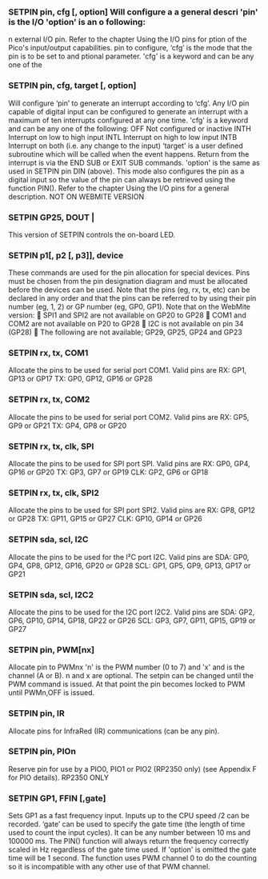 

### SETPIN pin, cfg [, option] Will configure a a general descri 'pin' is the I/O 'option' is an o following:

n external I/O pin. Refer to the chapter Using the I/O pins for ption of the Pico's input/output capabilities. pin to configure, ‘cfg’ is the mode that the pin is to be set to and ptional parameter. 'cfg' is a keyword and can be any one of the

### SETPIN pin, cfg, target [, option]

Will configure ‘pin’ to generate an interrupt according to ‘cfg’. Any I/O pin capable of digital input can be configured to generate an interrupt with a maximum of ten interrupts configured at any one time. 'cfg' is a keyword and can be any one of the following: OFF Not configured or inactive INTH Interrupt on low to high input INTL Interrupt on high to low input INTB Interrupt on both (i.e. any change to the input) ‘target' is a user defined subroutine which will be called when the event happens. Return from the interrupt is via the END SUB or EXIT SUB commands. 'option' is the same as used in SETPIN pin DIN (above). This mode also configures the pin as a digital input so the value of the pin can always be retrieved using the function PIN(). Refer to the chapter Using the I/O pins for a general description. NOT ON WEBMITE VERSION

### SETPIN GP25, DOUT |

This version of SETPIN controls the on-board LED.

### SETPIN p1[, p2 [, p3]], device

These commands are used for the pin allocation for special devices. Pins must be chosen from the pin designation diagram and must be allocated before the devices can be used. Note that the pins (eg, rx, tx, etc) can be declared in any order and that the pins can be referred to by using their pin number (eg, 1, 2) or GP number (eg, GP0, GP1). Note that on the WebMite version:  SPI1 and SPI2 are not available on GP20 to GP28  COM1 and COM2 are not available on P20 to GP28  I2C is not available on pin 34 (GP28)  The following are not available; GP29, GP25, GP24 and GP23

### SETPIN rx, tx, COM1

Allocate the pins to be used for serial port COM1. Valid pins are RX: GP1, GP13 or GP17 TX: GP0, GP12, GP16 or GP28

### SETPIN rx, tx, COM2

Allocate the pins to be used for serial port COM2. Valid pins are RX: GP5, GP9 or GP21 TX: GP4, GP8 or GP20

### SETPIN rx, tx, clk, SPI

Allocate the pins to be used for SPI port SPI. Valid pins are RX: GP0, GP4, GP16 or GP20 TX: GP3, GP7 or GP19 CLK: GP2, GP6 or GP18

### SETPIN rx, tx, clk, SPI2

Allocate the pins to be used for SPI port SPI2. Valid pins are RX: GP8, GP12 or GP28 TX: GP11, GP15 or GP27 CLK: GP10, GP14 or GP26

### SETPIN sda, scl, I2C

Allocate the pins to be used for the I²C port I2C. Valid pins are SDA: GP0, GP4, GP8, GP12, GP16, GP20 or GP28 SCL: GP1, GP5, GP9, GP13, GP17 or GP21

### SETPIN sda, scl, I2C2

Allocate the pins to be used for the I2C port I2C2. Valid pins are SDA: GP2, GP6, GP10, GP14, GP18, GP22 or GP26 SCL: GP3, GP7, GP11, GP15, GP19 or GP27

### SETPIN pin, PWM[nx]

Allocate pin to PWMnx 'n' is the PWM number (0 to 7) and 'x' and is the channel (A or B). n and x are optional. The setpin can be changed until the PWM command is issued. At that point the pin becomes locked to PWM until PWMn,OFF is issued.

### SETPIN pin, IR

Allocate pins for InfraRed (IR) communications (can be any pin).

### SETPIN pin, PIOn

Reserve pin for use by a PIO0, PIO1 or PIO2 (RP2350 only) (see Appendix F for PIO details). RP2350 ONLY

### SETPIN GP1, FFIN [,gate]

Sets GP1 as a fast frequency input. Inputs up to the CPU speed /2 can be recorded. ‘gate’ can be used to specify the gate time (the length of time used to count the input cycles). It can be any number between 10 ms and 100000 ms. The PIN() function will always return the frequency correctly scaled in Hz regardless of the gate time used. If 'option' is omitted the gate time will be 1 second. The function uses PWM channel 0 to do the counting so it is incompatible with any other use of that PWM channel.